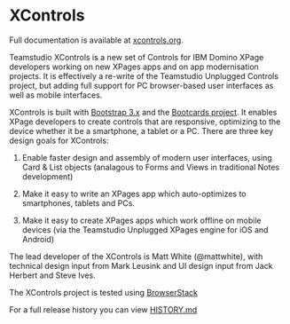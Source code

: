 # XControls

Full documentation is available at [xcontrols.org](http://xcontrols.org).

Teamstudio XControls is a new set of Controls for IBM Domino XPage developers working on new XPages apps and on app modernisation projects. It is effectively a re-write of the Teamstudio Unplugged Controls project, but adding full support for PC browser-based user interfaces as well as mobile interfaces.

XControls is built with [Bootstrap 3.x](http://getbootstrap.com) and the [Bootcards project](http://bootcards.org). It enables XPage developers to create controls that are responsive, optimizing to the device whether it be a smartphone, a tablet or a PC. There are three key design goals for XControls:

1. Enable faster design and assembly of modern user interfaces, using Card & List objects (analagous to Forms and Views in traditional Notes development)

2. Make it easy to write an XPages app which auto-optimizes to smartphones, tablets and PCs.

3. Make it easy to create XPages apps which work offline on mobile devices (via the Teamstudio Unplugged XPages engine for iOS and Android)


The lead developer of the XControls is Matt White (@mattwhite), with technical design input from Mark Leusink and UI design input from Jack Herbert and Steve Ives.

The XControls project is tested using [BrowserStack](http://browserstack.com)

For a full release history you can view [HISTORY.md](https://github.com/teamstudio/xcontrols-domino/blob/master/HISTORY.md)
